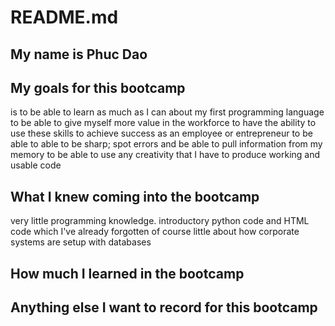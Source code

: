 # README.md

## My name is Phuc Dao

## My goals for this bootcamp
is to be able to learn as much as I can about my first programming language
to be able to give myself more value in the workforce
to have the ability to use these skills to achieve success as an employee or entrepreneur
to be able to able to be sharp; spot errors and be able to pull information from my memory
to be able to use any creativity that I have to produce working and usable code
## What I knew coming into the bootcamp
very little programming knowledge.
introductory python code and HTML code which I've already forgotten of course
little about how corporate systems are setup with databases


## How much I learned in the bootcamp

## Anything else I want to record for this bootcamp
